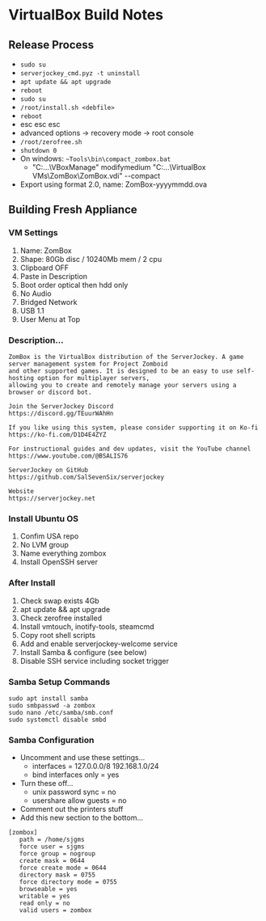# VirtualBox Build Notes

## Release Process
* `sudo su`
* `serverjockey_cmd.pyz -t uninstall`
* `apt update && apt upgrade`
* `reboot`
* `sudo su`
* `/root/install.sh <debfile>`
* `reboot`
* esc esc esc
* advanced options -> recovery mode -> root console
* `/root/zerofree.sh`
* `shutdown 0`
* On windows: `~Tools\bin\compact_zombox.bat`
  * "C:\...\VBoxManage" modifymedium "C:\...\VirtualBox VMs\ZomBox\ZomBox.vdi" --compact
* Export using format 2.0, name: ZomBox-yyyymmdd.ova

## Building Fresh Appliance

### VM Settings
1. Name: ZomBox
2. Shape: 80Gb disc / 10240Mb mem / 2 cpu
3. Clipboard OFF
4. Paste in Description
5. Boot order optical then hdd only
6. No Audio
7. Bridged Network
8. USB 1.1
9. User Menu at Top

### Description...
```
ZomBox is the VirtualBox distribution of the ServerJockey. A game server management system for Project Zomboid
and other supported games. It is designed to be an easy to use self-hosting option for multiplayer servers,
allowing you to create and remotely manage your servers using a browser or discord bot.

Join the ServerJockey Discord
https://discord.gg/TEuurWAhHn

If you like using this system, please consider supporting it on Ko-fi
https://ko-fi.com/D1D4E4ZYZ

For instructional guides and dev updates, visit the YouTube channel
https://www.youtube.com/@BSALIS76

ServerJockey on GitHub
https://github.com/SalSevenSix/serverjockey

Website
https://serverjockey.net
```

### Install Ubuntu OS
1. Confim USA repo
2. No LVM group
3. Name everything zombox
4. Install OpenSSH server

### After Install
1. Check swap exists 4Gb
2. apt update && apt upgrade
3. Check zerofree installed
4. Install vmtouch, inotify-tools, steamcmd
5. Copy root shell scripts
6. Add and enable serverjockey-welcome service
7. Install Samba & configure (see below)
8. Disable SSH service including socket trigger

### Samba Setup Commands
```
sudo apt install samba
sudo smbpasswd -a zombox
sudo nano /etc/samba/smb.conf
sudo systemctl disable smbd
```

### Samba Configuration
* Uncomment and use these settings...
  * interfaces = 127.0.0.0/8 192.168.1.0/24
  * bind interfaces only = yes
* Turn these off...
  * unix password sync = no
  * usershare allow guests = no
* Comment out the printers stuff
* Add this new section to the bottom...
```
[zombox]
   path = /home/sjgms
   force user = sjgms
   force group = nogroup
   create mask = 0644
   force create mode = 0644
   directory mask = 0755
   force directory mode = 0755
   browseable = yes
   writable = yes
   read only = no
   valid users = zombox
```
